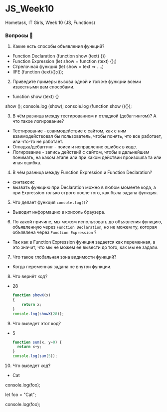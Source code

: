 # JS_Week10
Hometask, IT Girls, Week 10 (JS, Functions)

### Вопросы 💎

1. Какие есть способы объявления функций?
- Function Declaration (function show (text) {})
- Function Expression (let show = function (text) {};)
- Стрелочная функция (let show = text => ....)
- IIFE (function (text){};());

2. Приведите примеры вызова одной и той же функции всеми известными вам способами.
- function show (text) {}

show ();
console.log (show);
console.log (function show (){});

3. В чём разница между тестированием и отладкой (дебаггингом)? А что такое логирование?
- Тестирование - взаимодействие с сайтом, как с ним взаимодействовал бы пользователь, чтобы понять, что все работает, или что-то не работает. 
- Отладка/дебаггинг - поиск и исправление ошибок в коде. 
- Логирование - запись действий с сайтом, чтобы в дальнейшем понимать, на каком этапе или при каком действии произошла та или иная ошибка. 

4. В чём разница между Function Expression и Function Declaration? 
- синтаксис
- вызвать функцию при Declaration можно в любом моменте кода, а при Expression только строго после того, как была задана функция.

5. Что делает функция `console.log()`?
- Выводит информацию в консоль браузера. 

6. По какой причине, мы можем использовать до объявления функцию, объявленную через `Function Declaration`, но не можем ту, которая объявлена через `Function Expression` ?
- Так как в Function Expression функция задается как переменная, а это значит, что мы не можем ее вывести до того, как мы ее задали. 

7. Что такое глобальная зона видимости функций?
- Когда переменная задана не внутри функции.

8. Что вернёт код? 
- 28
    
    ```jsx
    function showX(x)
    { 
    	return x;
    }
    console.log(showX(28));
    ```
    
9. Что выведет этот код? 
- 5
    
    ```jsx
    function sum(x, y=0) {
      return x+y;
    } 
    console.log(sum(5));
    ```
    
10. Что выведет код? 
- Cat

console.log(foo); 

let foo = "Cat";

console.log(foo);
